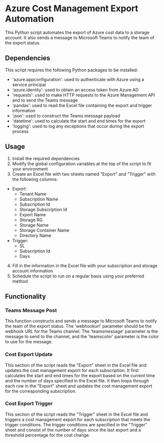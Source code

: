 # Azure Cost Management Export Automation
This Python script automates the export of Azure cost data to a storage account. It also sends a message to Microsoft Teams to notify the team of the export status.

## Dependencies
This script requires the following Python packages to be installed:

- 'azure.appconfiguration': used to authenticate with Azure using a service principal
- 'azure.identity': used to obtain an access token from Azure AD
- 'requests': used to make HTTP requests to the Azure Management API and to send the Teams message
- 'pandas': used to read the Excel file containing the export and trigger information
- 'json': used to construct the Teams message payload
- 'datetime': used to calculate the start and end times for the export
- 'logging': used to log any exceptions that occur during the export process
## Usage
1. Install the required dependencies
2. Modify the global configuration variables at the top of the script to fit your environment
3. Create an Excel file with two sheets named "Export" and "Trigger" with the following columns:
- Export:
    - Tenant Name
    - Subscription Name
    - Subscription Id
    - Storage Subscription Id
    - Export Name
    - Storage RG
    - Storage Name
    - Storage Container Name
    - Directory Name
- Trigger:
    - SL
    - Subscription Id
    - Days
4. Fill in the information in the Excel file with your subscription and storage account information
5. Schedule the script to run on a regular basis using your preferred method
## Functionality
### Teams Message Post
This function constructs and sends a message to Microsoft Teams to notify the team of the export status. The 'webhookurl' parameter should be the webhook URL for the Teams channel. The 'teamsmessage' parameter is the message to send to the channel, and the 'teamscolor' parameter is the color to use for the message.

### Cost Export Update
This section of the script reads the "Export" sheet in the Excel file and updates the cost management export for each subscription. It first calculates the start and end times for the export based on the current time and the number of days specified in the Excel file. It then loops through each row in the "Export" sheet and updates the cost management export for the corresponding subscription.

### Cost Export Trigger
This section of the script reads the "Trigger" sheet in the Excel file and triggers a cost management export for each subscription that meets the trigger conditions. The trigger conditions are specified in the "Trigger" sheet and consist of the number of days since the last export and a threshold percentage for the cost change.
